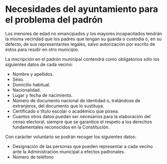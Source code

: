# Necesidades del ayuntamiento para el problema del padrón

<p>Los menores de edad no emancipados y los mayores incapacitados tendrán la misma vecindad  que  los  padres  que  tengan  su  guarda  o  custodia  o,  en  su  defecto,  de  sus representantes legales, salvo autorización por escrito de éstos para residir en otro municipio.</p>
<p>La inscripción en el padrón municipal contendrá como obligatorios sólo los siguientes datos de cada vecino:
<ul>
<li>Nombre y apellidos.</li>
<li>Sexo.</li>
<li>Domicilio habitual.</li>
<li>Nacionalidad.</li>
<li>Lugar y fecha de nacimiento.</li>
<li>Número  de  documento  nacional  de  identidad  o,  tratándose  de  extranjeros,  del documento que lo sustituya.</li>
<li>Certificado o título escolar o académico que posea.</li>
<li>Cuantos otros datos puedan ser necesarios para la elaboración del censo electoral, siempre  que  se  garantice  el  respeto  a  los  derechos  fundamentales  reconocidos  en  la Constitución.</li>
</ul>
</p>
<p>Con carácter voluntario se podrán recoger los siguientes datos:
<ul>
<li>Designación  de  las  personas  que  pueden  representar  a  cada  vecino  ante  la Administración municipal a efectos padronales.</li>
<li>Número de teléfono</li>
</ul>
</p>
